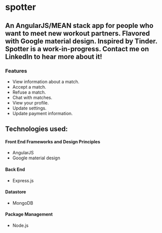 # spotter

## An AngularJS/MEAN stack app for people who want to meet new workout partners. Flavored with Google material design. Inspired by Tinder. Spotter is a work-in-progress. Contact me on LinkedIn to hear more about it!

### Features
* View information about a match.
* Accept a match.
* Refuse a match.
* Chat with matches.
* View your profile.
* Update settings.
* Update payment information.

## Technologies used:

#### Front End Frameworks and Design Principles
* AngularJS
* Google material design

#### Back End
* Express.js

#### Datastore
* MongoDB

#### Package Management
* Node.js
